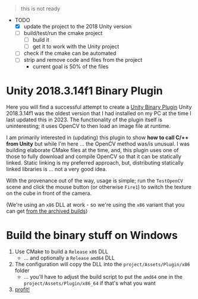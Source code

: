 
> this is not ready

- TODO
	- [x] update the project to the 2018 Unity version
	- [ ] build/test/run the cmake project
		- [ ] build it
		- [ ] get it to work with the Unity project
	- [ ] check if the cmake can be automated
	- [ ] strip and remove code and files from the project
		- current goal is 50% of the files


# Unity 2018.3.14f1 Binary Plugin

Here you will find a successful attempt to create a [Unity Binary Plugin](https://docs.unity3d.com/2018.3/Documentation/Manual/PluginsForDesktop.html)
	Unity 2018.3.14f1 was the oldest version that I had installed on my PC at the time I last updated this in 2023.
	The functionality of the plugin itself is uninteresting; it uses OpenCV to then load an image file at runtime.

I am primarily interested in (updating) this plugin to show **how to call C/++ from Unity** but while I'm here ... the OpenCV method was/is unusual.
	I was building elaborate CMake files at the time, and, this plugin uses one of those to fully download and compile OpenCV so that it can be statically linked.
	Static linking is my preferred approach, but, distributing statically linked libraries is ... not a very good idea.


With the provenance out of the way, usage is simple; run the `TestOpenCV` scene and click the mouse button (or otherwise `Fire1`) to switch the texture on the cube in front of the camera.

(We're using an `x86` DLL at work - so we're using the `x86` variant that you can get [from the archived builds](http://unity3d.com/get-unity/download/archive))

# Build the binary stuff on Windows

1. Use CMake to build a `Release` `x86` DLL
	* ... and optionally a `Release` `amd64` DLL
1. The configuration will copy the DLL into the `project/Assets/Plugin/x86` folder
	* ... you'll have to adjust the build script to put the `amd64` one in the `project/Assets/Plugin/x86_64` if that's what you want
1. [profit!](https://youtu.be/tO5sxLapAts)
